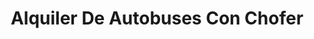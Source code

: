 ---
title: "Alquiler De Autobuses Con Chofer"
url: /toluca-de-lerdo/alquiler-de-autobuses-con-chofer/
shop: alquiler
---